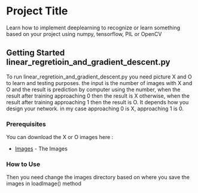 # Project Title

Learn how to implement deeplearning to recognize or learn something based on your project using numpy, tensorflow, PIL or OpenCV

## Getting Started linear_regretioin_and_gradient_descent.py

To run linear_regretioin_and_gradient_descent.py you need picture X and O to learn and testing purposes. the input is the number of images with X and O and the result is prediction by computer using the number, when the result after training approaching 0 then the result is X otherwise, when the result after training approaching 1 then the result is O. It depends how you design your network. in my case approaching 0 is X, approaching 1 is 0.

### Prerequisites

You can download the X or O images here :
* [Images](https://www.dropbox.com/sh/m73b071vb17y30g/AADFlXo0YVfFMSH_9xYmQSmKa?dl=0) - The Images

### How to Use

Then you need change the images directory based on where you save the images in loadImage() method